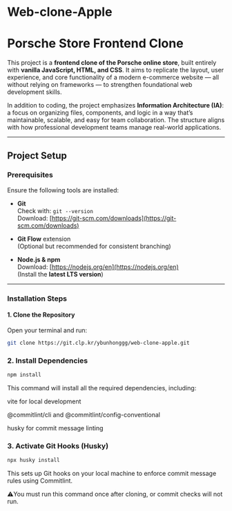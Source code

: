 # Web-clone-Apple

# Porsche Store Frontend Clone

This project is a **frontend clone of the Porsche online store**, built entirely with **vanilla JavaScript, HTML, and CSS**. It aims to replicate the layout, user experience, and core functionality of a modern e-commerce website — all without relying on frameworks — to strengthen foundational web development skills.

In addition to coding, the project emphasizes **Information Architecture (IA)**: a focus on organizing files, components, and logic in a way that’s maintainable, scalable, and easy for team collaboration. The structure aligns with how professional development teams manage real-world applications.

---

## Project Setup

###  Prerequisites

Ensure the following tools are installed:

- **Git**  
  Check with: `git --version`  
  Download: [https://git-scm.com/downloads](https://git-scm.com/downloads)

- **Git Flow** extension  
  (Optional but recommended for consistent branching)

- **Node.js & npm**  
  Download: [https://nodejs.org/en](https://nodejs.org/en)  
  (Install the **latest LTS version**)

---

### Installation Steps

#### 1. Clone the Repository

Open your terminal and run:

```bash
git clone https://git.clp.kr/ybunhonggg/web-clone-apple.git
```

### 2. Install Dependencies
```bash
npm install
```
This command will install all the required dependencies, including:

vite for local development

@commitlint/cli and @commitlint/config-conventional

husky for commit message linting

### 3. Activate Git Hooks (Husky)
```bash
npx husky install
```
This sets up Git hooks on your local machine to enforce commit message rules using Commitlint.

⚠️You must run this command once after cloning, or commit checks will not run.
